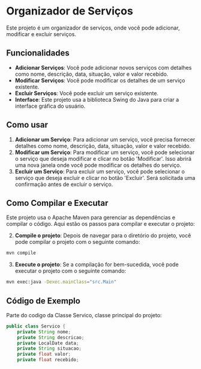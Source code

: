 # Organizador de Serviços

Este projeto é um organizador de serviços, onde você pode adicionar, modificar e excluir serviços.

## Funcionalidades

- **Adicionar Serviços**: Você pode adicionar novos serviços com detalhes como nome, descrição, data, situação, valor e valor recebido.
- **Modificar Serviços**: Você pode modificar os detalhes de um serviço existente.
- **Excluir Serviços**: Você pode excluir um serviço existente.
- **Interface**: Este projeto usa a biblioteca Swing do Java para criar a interface gráfica do usuário.

## Como usar

1. **Adicionar um Serviço**: Para adicionar um serviço, você precisa fornecer detalhes como nome, descrição, data, situação, valor e valor recebido.
2. **Modificar um Serviço**: Para modificar um serviço, você pode selecionar o serviço que deseja modificar e clicar no botão 'Modificar'. Isso abrirá uma nova janela onde você pode modificar os detalhes do serviço.
3. **Excluir um Serviço**: Para excluir um serviço, você pode selecionar o serviço que deseja excluir e clicar no botão 'Excluir'. Será solicitada uma confirmação antes de excluir o serviço.

## Como Compilar e Executar

Este projeto usa o Apache Maven para gerenciar as dependências e compilar o código. Aqui estão os passos para compilar e executar o projeto:

2. **Compile o projeto**: Depois de navegar para o diretório do projeto, você pode compilar o projeto com o seguinte comando:

```bash
mvn compile
```
3. **Execute o projeto**: Se a compilação for bem-sucedida, você pode executar o projeto com o seguinte comando:
```bash
mvn exec:java -Dexec.mainClass="src.Main"
```


## Código de Exemplo

   Parte do codigo da Classe Servico, classe principal do projeto:


```java
public class Servico {
    private String nome;
    private String descricao;
    private LocalDate data;
    private String situacao;
    private float valor;
    private float recebido;


